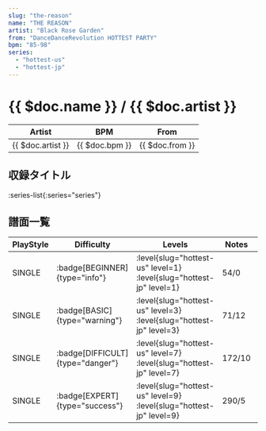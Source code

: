 ```yaml
---
slug: "the-reason"
name: "THE REASON"
artist: "Black Rose Garden"
from: "DanceDanceRevolution HOTTEST PARTY"
bpm: "85-98"
series:
  - "hottest-us"
  - "hottest-jp"
---
```


# {{ $doc.name }} / {{ $doc.artist }}

|Artist|BPM|From|
|------|---|----|
|{{ $doc.artist }}|{{ $doc.bpm }}|{{ $doc.from }}|

## 収録タイトル

:series-list{:series="series"}

## 譜面一覧

|PlayStyle|Difficulty|Levels|Notes|Movie|
|---------|----------|------|-----|-----|
|SINGLE| :badge[BEGINNER]{type="info"}|<div class="field is-grouped is-grouped-multiline"> :level{slug="hottest-us" level=1} :level{slug="hottest-jp" level=1}</div>|54/0||
|SINGLE| :badge[BASIC]{type="warning"}|<div class="field is-grouped is-grouped-multiline"> :level{slug="hottest-us" level=3} :level{slug="hottest-jp" level=3}</div>|71/12||
|SINGLE| :badge[DIFFICULT]{type="danger"}|<div class="field is-grouped is-grouped-multiline"> :level{slug="hottest-us" level=7} :level{slug="hottest-jp" level=7}</div>|172/10||
|SINGLE| :badge[EXPERT]{type="success"}|<div class="field is-grouped is-grouped-multiline"> :level{slug="hottest-us" level=9} :level{slug="hottest-jp" level=9}</div>|290/5||
